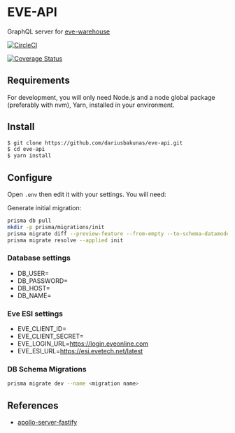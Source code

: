 # EVE-API

GraphQL server for [eve-warehouse](https://github.com/dariusbakunas/eve-warehouse)

[![CircleCI](https://dl.circleci.com/status-badge/img/gh/dariusbakunas/eve-api/tree/refactor.svg?style=svg)](https://dl.circleci.com/status-badge/redirect/gh/dariusbakunas/eve-api/tree/refactor)

[![Coverage Status](https://coveralls.io/repos/github/dariusbakunas/eve-api/badge.svg?branch=refactor)](https://coveralls.io/github/dariusbakunas/eve-api?branch=refactor)

## Requirements

For development, you will only need Node.js and a node global package (preferably with nvm), Yarn, installed in your environment.

## Install

```bash
$ git clone https://github.com/dariusbakunas/eve-api.git
$ cd eve-api
$ yarn install
```

## Configure

Open `.env` then edit it with your settings. You will need:

Generate initial migration:

```bash
prisma db pull
mkdir -p prisma/migrations/init
prisma migrate diff --preview-feature --from-empty --to-schema-datamodel prisma/schema.prisma --script > prisma/migrations/init/migration.sql
prisma migrate resolve --applied init
```

### Database settings

- DB_USER=
- DB_PASSWORD=
- DB_HOST=
- DB_NAME=

### Eve ESI settings

- EVE_CLIENT_ID=
- EVE_CLIENT_SECRET=
- EVE_LOGIN_URL=https://login.eveonline.com
- EVE_ESI_URL=https://esi.evetech.net/latest

### DB Schema Migrations

```bash
prisma migrate dev --name <migration name>
```

## References

* [apollo-server-fastify](https://www.apollographql.com/docs/apollo-server/integrations/middleware/#apollo-server-fastify)
